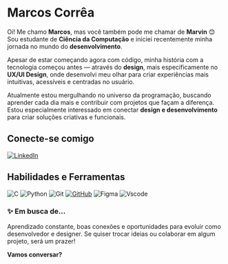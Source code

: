 # Marcos Corrêa
Oi! Me chamo **Marcos**, mas você também pode me chamar de **Marvin** 😊  
Sou estudante de **Ciência da Computação** e iniciei recentemente minha jornada no mundo do **desenvolvimento**.  

Apesar de estar começando agora com código, minha história com a tecnologia começou antes — através do **design**, mais especificamente no **UX/UI Design**, onde desenvolvi meu olhar para criar experiências mais intuitivas, acessíveis e centradas no usuário.

Atualmente estou mergulhando no universo da programação, buscando aprender cada dia mais e contribuir com projetos que façam a diferença. Estou especialmente interessado em conectar **design e desenvolvimento** para criar soluções criativas e funcionais.
## Conecte-se comigo
[![LinkedIn](https://img.shields.io/badge/LinkedIn-3A435E?style=for-the-badge&logo=linkedin&logoColor=white)](https://www.linkedin.com/in/omarcoscorrea/)
## Habilidades e Ferramentas
![C](https://img.shields.io/badge/C-3A435E?style=for-the-badge&logo=c&logoColor=white)
![Python](https://img.shields.io/badge/python-3A435E?style=for-the-badge&logo=python&logoColor=ffdd54)
![Git](https://img.shields.io/badge/GIT-3A435E?style=for-the-badge&logo=git&logoColor=white)
[![GitHub](https://img.shields.io/badge/GitHub-3A435E?style=for-the-badge&logo=github&logoColor=white)](https://github.com/SEUUSERNAME)
![Figma](https://img.shields.io/badge/Figma-3A435E?style=for-the-badge&logo=figma&logoColor=figma)
![Vscode](https://img.shields.io/badge/Vscode-3A435E?style=for-the-badge&logo=visual-studio-code&logoColor=white)

### ✨ Em busca de...

Aprendizado constante, boas conexões e oportunidades para evoluir como desenvolvedor e designer. Se quiser trocar ideias ou colaborar em algum projeto, será um prazer!

**Vamos conversar?**